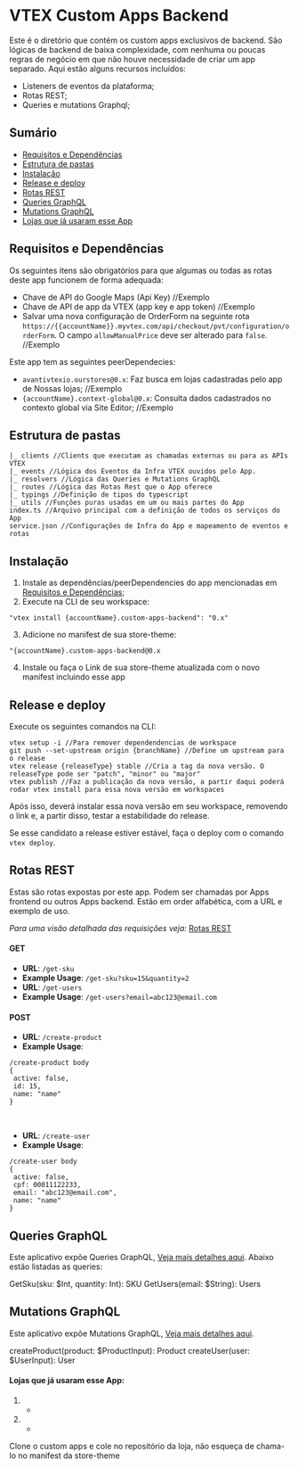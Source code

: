 # VTEX Custom Apps Backend

Este é o diretório que contém os custom apps exclusivos de backend. São lógicas de backend de baixa complexidade, com nenhuma ou poucas regras de negócio em que não houve necessidade de criar um app separado. Aqui estão alguns recursos incluídos:

- Listeners de eventos da plataforma;
- Rotas REST;
- Queries e mutations Graphql;

## Sumário

- [Requisitos e Dependências](#requisitos-e-depend%C3%AAncias)
- [Estrutura de pastas](#estrutura-de-pastas)
- [Instalação](#instala%C3%A7%C3%A3o)
- [Release e deploy](#release-e-deploy)
- [Rotas REST](#rotas-rest)
- [Queries GraphQL](#queries-graphql)
- [Mutations GraphQL](#mutations-graphql)
- [Lojas que já usaram esse App](#Llojas%20que%20j%C3%A1%20usaram%20esse%20app)

## Requisitos e Dependências

Os seguintes itens são obrigatórios para que algumas ou todas as rotas deste app funcionem de forma adequada:

- Chave de API do Google Maps (Api Key) //Exemplo
- Chave de API de app da VTEX (app key e app token) //Exemplo
- Salvar uma nova configuração de OrderForm na seguinte rota `https://{{accountName}}.myvtex.com/api/checkout/pvt/configuration/orderForm`.
  O campo `allowManualPrice` deve ser alterado para `false`. //Exemplo

Este app tem as seguintes peerDependecies:

- `avantivtexio.ourstores@0.x`: Faz busca em lojas cadastradas pelo app de Nossas lojas; //Exemplo
- `{accountName}.context-global@0.x`: Consulta dados cadastrados no contexto global via Site Editor; //Exemplo

## Estrutura de pastas

```
|_ clients //Clients que executam as chamadas externas ou para as APIs VTEX
|_ events //Lógica dos Eventos da Infra VTEX ouvidos pelo App.
|_ resolvers //Lógica das Queries e Mutations GraphQL
|_ routes //Lógica das Rotas Rest que o App oferece
|_ typings //Definição de tipos do typescript
|_ utils //Funções puras usadas em um ou mais partes do App
index.ts //Arquivo principal com a definição de todos os serviços do App
service.json //Configurações de Infra do App e mapeamento de eventos e rotas
```

## Instalação

1. Instale as dependências/peerDependencies do app mencionadas em [Requisitos e Dependências](#requisitos-e-depend%C3%AAncias);
2. Execute na CLI de seu workspace:

```
"vtex install {accountName}.custom-apps-backend": "0.x"
```

3. Adicione no manifest de sua store-theme:

```
"{accountName}.custom-apps-backend@0.x
```

4. Instale ou faça o Link de sua store-theme atualizada com o novo manifest incluindo esse app

## Release e deploy

Execute os seguintes comandos na CLI:

```
vtex setup -i //Para remover dependendencias de workspace
git push --set-upstream origin {branchName} //Define um upstream para o release
vtex release {releaseType} stable //Cria a tag da nova versão. O releaseType pode ser "patch", "minor" ou "major"
vtex publish //Faz a publicação da nova versão, a partir daqui poderá rodar vtex install para essa nova versão em workspaces
```

Após isso, deverá instalar essa nova versão em seu workspace, removendo o link e, a partir disso, testar a estabilidade do release.

Se esse candidato a release estiver estável, faça o deploy com o comando `vtex deploy`.

## Rotas REST

Estas são rotas expostas por este app. Podem ser chamadas por Apps frontend ou outros Apps backend. Estão em order alfabética, com a URL e exemplo de uso.

_Para uma visão detalhada das requisições veja:_ [Rotas REST](/docs/rest)

#### GET

- **URL**: `/get-sku`
- **Example Usage**: `/get-sku?sku=15&quantity=2`
  <br>
- **URL**: `/get-users`
- **Example Usage**: `/get-users?email=abc123@email.com`

#### POST

- **URL**: `/create-product`
- **Example Usage**:

```
/create-product body
{
 active: false,
 id: 15,
 name: "name"
}
```

  <br/>

- **URL**: `/create-user`
- **Example Usage**:

```
/create-user body
{
 active: false,
 cpf: 00011122233,
 email: "abc123@email.com",
 name: "name"
}
```

## Queries GraphQL

Este aplicativo expõe Queries GraphQL, [Veja mais detalhes aqui](/avanti-custom-apps-backend/docs/graphql/).
Abaixo estão listadas as queries:

GetSku(sku: $Int, quantity: Int): SKU
GetUsers(email: $String): Users

## Mutations GraphQL

Este aplicativo expõe Mutations GraphQL, [Veja mais detalhes aqui](/avanti-custom-apps-backend/docs/graphql/).

createProduct(product: $ProductInput): Product
createUser(user: $UserInput): User

#### Lojas que já usaram esse App:

1. -
2. -

Clone o custom apps e cole no repositório da loja, não esqueça de chama-lo no manifest da store-theme
